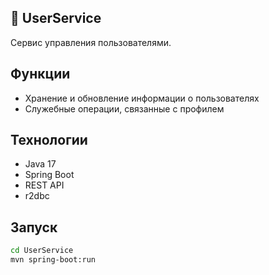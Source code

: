 ## 👤 UserService

Сервис управления пользователями.

## Функции

- Хранение и обновление информации о пользователях
- Служебные операции, связанные с профилем

## Технологии

- Java 17
- Spring Boot
- REST API
- r2dbc

## Запуск

```bash
cd UserService
mvn spring-boot:run
